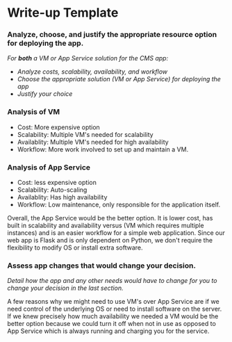 # Write-up Template

### Analyze, choose, and justify the appropriate resource option for deploying the app.

*For **both** a VM or App Service solution for the CMS app:*
- *Analyze costs, scalability, availability, and workflow*
- *Choose the appropriate solution (VM or App Service) for deploying the app*
- *Justify your choice*

### Analysis of VM
- Cost:             More expensive option
- Scalability:      Multiple VM's needed for scalability
- Availablity:      Multiple VM's needed for high availability
- Workflow:         More work involved to set up and maintain a VM. 

### Analysis of App Service
- Cost:             less expensive option
- Scalability:      Auto-scaling
- Availablity:      Has high availability
- Workflow:         Low maintenance, only responsible for the application itself.

Overall, the App Service would be the better option. It is lower cost, has built in scalability and availability versus (VM
which requires multiple instances) and is an easier workflow for a simple web application. Since our web app is Flask and
is only dependent on Python, we don't require the flexibility to modify OS or install extra software.


### Assess app changes that would change your decision.

*Detail how the app and any other needs would have to change for you to change your decision in the last section.* 

A few reasons why we might need to use VM's over App Service are if we need control of the underlying OS or need to install
software on the server. If we knew precisely how much availability we needed a VM would be the better option because we could
turn it off when not in use as opposed to App Service which is always running and charging you for the service.
